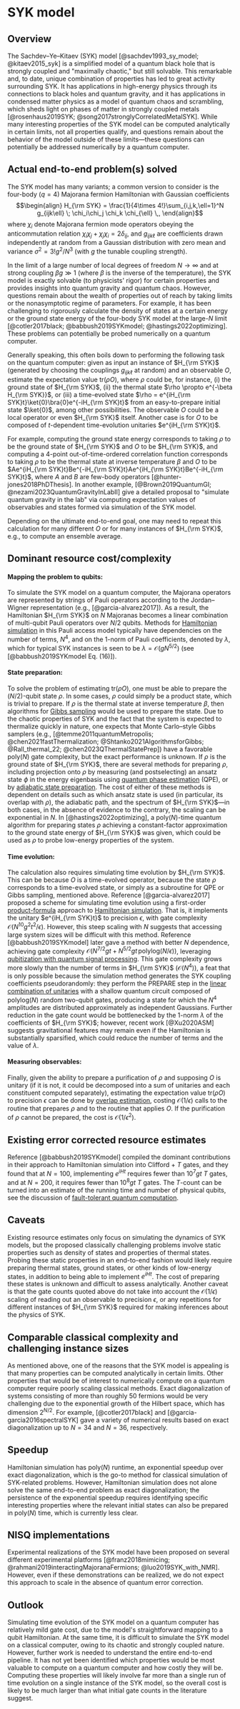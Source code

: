 # SYK model

## Overview

The Sachdev–Ye–Kitaev (SYK) model [@sachdev1993_sy_model; @kitaev2015_syk] is a simplified model of a quantum black hole that is strongly coupled and "maximally chaotic," but still solvable. This remarkable and, to date, unique combination of properties has led to great activity surrounding SYK. It has applications in high-energy physics through its connections to black holes and quantum gravity, and it has applications in condensed matter physics as a model of quantum chaos and scrambling, which sheds light on phases of matter in strongly coupled metals [@rosenhaus2019SYK; @song2017stronglyCorrelatedMetalSYK]. While many interesting properties of the SYK model can be computed analytically in certain limits, not all properties qualify, and questions remain about the behavior of the model outside of these limits—these questions can potentially be addressed numerically by a quantum computer.


## Actual end-to-end problem(s) solved

The SYK model has many variants; a common version to consider is the four-body ($q=4$) Majorana fermion Hamiltonian with Gaussian coefficients $$\begin{align} H_{\rm SYK} = \frac{1}{4\times 4!}\sum_{i,j,k,\ell=1}^N g_{ijk\ell} \; \chi_i\chi_j \chi_k \chi_{\ell} \,, \end{align}$$ where $\chi_i$ denote Majorana fermion mode operators obeying the anticommutation relation $\chi_i\chi_j+\chi_j\chi_i = 2\delta_{ij}$, and $g_{ijk\ell}$ are coefficients drawn independently at random from a Gaussian distribution with zero mean and variance $\sigma^2 = 3!g^2/N^3$ (with $g$ the tunable coupling strength).


In the limit of a large number of local degrees of freedom $N\rightarrow \infty$ and at strong coupling $\beta g \gg 1$ (where $\beta$ is the inverse of the temperature), the SYK model is exactly solvable (to physicists' rigor) for certain properties and provides insights into quantum gravity and quantum chaos. However, questions remain about the wealth of properties out of reach by taking limits or the nonasymptotic regime of parameters. For example, it has been challenging to rigorously calculate the density of states at a certain energy or the ground state energy of the four-body SYK model at the large-$N$ limit [@cotler2017black; @babbush2019SYKmodel; @hastings2022optimizing]. These problems can potentially be probed numerically on a quantum computer.


Generally speaking, this often boils down to performing the following task on the quantum computer: given as input an instance of $H_{\rm SYK}$ (generated by choosing the couplings $g_{ijk\ell}$ at random) and an observable $O$, estimate the expectation value $\text{tr}(\rho O)$, where $\rho$ could be, for instance, (i) the ground state of $H_{\rm SYK}$, (ii) the thermal state $\rho \propto e^{-\beta H_{\rm SYK}}$, or (iii) a time-evolved state $\rho = e^{iH_{\rm SYK}t}\ket{0}\bra{0}e^{-iH_{\rm SYK}t}$ from an easy-to-prepare initial state $\ket{0}$, among other possibilities. The observable $O$ could be a local operator or even $H_{\rm SYK}$ itself. Another case is for $O$ to be composed of $t$-dependent time-evolution unitaries $e^{iH_{\rm SYK}t}$.


For example, computing the ground state energy corresponds to taking $\rho$ to be the ground state of $H_{\rm SYK}$ and $O$ to be $H_{\rm SYK}$, and computing a 4-point out-of-time-ordered correlation function corresponds to taking $\rho$ to be the thermal state at inverse temperature $\beta$ and $O$ to be $Ae^{iH_{\rm SYK}t}Be^{-iH_{\rm SYK}t}Ae^{iH_{\rm SYK}t}Be^{-iH_{\rm SYK}t}$, where $A$ and $B$ are few-body operators [@hunter-jones2018PhDThesis]. In another example, [@Brown2019QuantumGI; @nezami2023QuantumGravityInLabII] give a detailed proposal to "simulate quantum gravity in the lab" via computing expectation values of observables and states formed via simulation of the SYK model.


Depending on the ultimate end-to-end goal, one may need to repeat this calculation for many different $O$ or for many instances of $H_{\rm SYK}$, e.g., to compute an ensemble average.


## Dominant resource cost/complexity

#### Mapping the problem to qubits:


To simulate the SYK model on a quantum computer, the Majorana operators are represented by strings of Pauli operators according to the Jordan–Wigner representation (e.g., [@garcia-alvarez2017]). As a result, the Hamiltonian $H_{\rm SYK}$ on $N$ Majoranas becomes a linear combination of multi-qubit Pauli operators over $N/2$ qubits. Methods for [Hamiltonian simulation](../../quantum-algorithmic-primitives/hamiltonian-simulation/introduction.md#hamiltonian-simulation) in this Pauli access model typically have dependencies on the number of terms, $N^4$, and on the 1-norm of Pauli coefficients, denoted by $\lambda$, which for typical SYK instances is seen to be $\lambda = \mathcal{O}\left( gN^{5/2} \right)$ (see [@babbush2019SYKmodel Eq. (16)]).


#### State preparation:


To solve the problem of estimating $\text{tr}(\rho O)$, one must be able to prepare the $(N/2)$-qubit state $\rho$. In some cases, $\rho$ could simply be a product state, which is trivial to prepare. If $\rho$ is the thermal state at inverse temperature $\beta$, then algorithms for [Gibbs sampling](../../quantum-algorithmic-primitives/gibbs-sampling.md#gibbs-sampling) would be used to prepare the state. Due to the chaotic properties of SYK and the fact that the system is expected to thermalize quickly in nature, one expects that Monte Carlo–style Gibbs samplers (e.g., [@temme2011quantumMetropolis; @chen2021fastThermalization; @Shtanko2021AlgorithmsforGibbs; @Rall_thermal_22; @chen2023QThermalStatePrep]) have a favorable $\mathrm{poly}(N)$ gate complexity, but the exact performance is unknown. If $\rho$ is the ground state of $H_{\rm SYK}$, there are several methods for preparing $\rho$, including projection onto $\rho$ by measuring (and postselecting) an ansatz state $\phi$ in the energy eigenbasis using [quantum phase estimation](../../quantum-algorithmic-primitives/quantum-phase-estimation.md#quantum-phase-estimation) (QPE), or by [adiabatic state preparation](../../quantum-algorithmic-primitives/quantum-adiabatic-algorithm.md#quantum-adiabatic-algorithm). The cost of either of these methods is dependent on details such as which ansatz state is used (in particular, its overlap with $\rho$), the adiabatic path, and the spectrum of $H_{\rm SYK}$—in both cases, in the absence of evidence to the contrary, the scaling can be exponential in $N$. In [@hastings2022optimizing], a $\mathrm{poly}(N)$-time quantum algorithm for preparing states $\rho$ achieving a constant-factor approximation to the ground state energy of $H_{\rm SYK}$ was given, which could be used as $\rho$ to probe low-energy properties of the system.


#### Time evolution:


The calculation also requires simulating time evolution by $H_{\rm SYK}$. This can be because $O$ is a time-evolved operator, because the state $\rho$ corresponds to a time-evolved state, or simply as a subroutine for QPE or Gibbs sampling, mentioned above. Reference [@garcia-alvarez2017] proposed a scheme for simulating time evolution using a first-order [product-formula](../../quantum-algorithmic-primitives/hamiltonian-simulation/product-formulae.md#product-formulae) approach to [Hamiltonian simulation](../../quantum-algorithmic-primitives/hamiltonian-simulation/introduction.md#hamiltonian-simulation). That is, it implements the unitary $e^{iH_{\rm SYK}t}$ to precision $\epsilon$, with gate complexity $\mathcal{O}(N^{10}g^2t^2/\epsilon)$. However, this steep scaling with $N$ suggests that accessing large system sizes will be difficult with this method. Reference [@babbush2019SYKmodel] later gave a method with better $N$ dependence, achieving gate complexity $\mathcal{O}(N^{7/2}gt +N^{5/2}gt\,\text{polylog}(N/\epsilon))$, leveraging [qubitization with quantum signal processing](../../quantum-algorithmic-primitives/quantum-linear-algebra/quantum-signal-processing.md#quantum-signal-processingqubitization). This gate complexity grows more slowly than the number of terms in $H_{\rm SYK}$ ($\mathcal{O}\left( N^4 \right)$), a feat that is only possible because the simulation method generates the SYK coupling coefficients pseudorandomly: they perform the PREPARE step in the [linear combination of unitaries](../../quantum-algorithmic-primitives/quantum-linear-algebra/manipulating-block-encodings.md#linear-combinations) with a shallow quantum circuit composed of $\mathrm{polylog}(N)$ random two-qubit gates, producing a state for which the $N^4$ amplitudes are distributed approximately as independent Gaussians. Further reduction in the gate count would be bottlenecked by the 1-norm $\lambda$ of the coefficients of $H_{\rm SYK}$; however, recent work [@Xu2020ASM] suggests gravitational features may remain even if the Hamiltonian is substantially sparsified, which could reduce the number of terms and the value of $\lambda$.


#### Measuring observables:


Finally, given the ability to prepare a purification of $\rho$ and supposing $O$ is unitary (if it is not, it could be decomposed into a sum of unitaries and each constituent computed separately), estimating the expectation value $\text{tr}(\rho O)$ to precision $\epsilon$ can be done by [overlap estimation](../../quantum-algorithmic-primitives/amplitude-amplification-and-estimation/amplitude-estimation.md#amplitude-estimation), costing $\mathcal{O}\left( 1/\epsilon \right)$ calls to the routine that prepares $\rho$ and to the routine that applies $O$. If the purification of $\rho$ cannot be prepared, the cost is $\mathcal{O}\left( 1/\epsilon^2 \right)$.


## Existing error corrected resource estimates


Reference [@babbush2019SYKmodel] compiled the dominant contributions in their approach to Hamiltonian simulation into Clifford + $T$ gates, and they found that at $N=100$, implementing $e^{iHt}$ requires fewer than $10^7 gt$ $T$ gates, and at $N=200$, it requires fewer than $10^8 gt$ $T$ gates. The $T$-count can be turned into an estimate of the running time and number of physical qubits, see the discussion of [fault-tolerant quantum computation](../../fault-tolerant-quantum-computation/introduction.md#fault-tolerant-quantum-computation).


## Caveats

Existing resource estimates only focus on simulating the dynamics of SYK models, but the proposed classically challenging problems involve static properties such as density of states and properties of thermal states. Probing these static properties in an end-to-end fashion would likely require preparing thermal states, ground states, or other kinds of low-energy states, in addition to being able to implement $e^{iHt}$. The cost of preparing these states is unknown and difficult to assess analytically. Another caveat is that the gate counts quoted above do not take into account the $\mathcal{O}\left( 1/\epsilon \right)$ scaling of reading out an observable to precision $\epsilon$, or any repetitions for different instances of $H_{\rm SYK}$ required for making inferences about the physics of SYK.


## Comparable classical complexity and challenging instance sizes

As mentioned above, one of the reasons that the SYK model is appealing is that many properties can be computed analytically in certain limits. Other properties that would be of interest to numerically compute on a quantum computer require poorly scaling classical methods. Exact diagonalization of systems consisting of more than roughly 50 fermions would be very challenging due to the exponential growth of the Hilbert space, which has dimension $2^{N/2}$. For example, [@cotler2017black] and [@garcia-garcia2016spectralSYK] gave a variety of numerical results based on exact diagonalization up to $N=34$ and $N=36$, respectively.


## Speedup

Hamiltonian simulation has $\mathrm{poly}(N)$ runtime, an exponential speedup over exact diagonalization, which is the go-to method for classical simulation of SYK-related problems. However, Hamiltonian simulation does not alone solve the same end-to-end problem as exact diagonalization; the persistence of the exponential speedup requires identifying specific interesting properties where the relevant initial states can also be prepared in $\mathrm{poly}(N)$ time, which is currently less clear.


## NISQ implementations

Experimental realizations of the SYK model have been proposed on several different experimental platforms [@franz2018mimicing; @rahmani2019interactingMajoranaFermions; @luo2019SYK_with_NMR]. However, even if these demonstrations can be realized, we do not expect this approach to scale in the absence of quantum error correction.


## Outlook

Simulating time evolution of the SYK model on a quantum computer has relatively mild gate cost, due to the model's straightforward mapping to a qubit Hamiltonian. At the same time, it is difficult to simulate the SYK model on a classical computer, owing to its chaotic and strongly coupled nature. However, further work is needed to understand the entire end-to-end pipeline. It has not yet been identified which properties would be most valuable to compute on a quantum computer and how costly they will be. Computing these properties will likely involve far more than a single run of time evolution on a single instance of the SYK model, so the overall cost is likely to be much larger than what initial gate counts in the literature suggest. 





